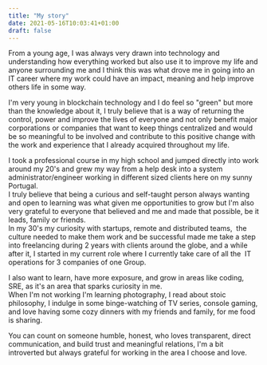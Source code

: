 ```yaml
---
title: "My story"
date: 2021-05-16T10:03:41+01:00
draft: false
---
```


From a young age, I was always very drawn into technology and understanding how everything worked but also use it to improve my life and anyone surrounding me and I think this was what drove me in going into an IT career where my work could have an impact, meaning and help improve others life in some way.

I'm very young in blockchain technology and I do feel so "green" but more than the knowledge about it, I truly believe that is a way of returning the control, power and improve the lives of everyone and not only benefit major corporations or companies that want to keep things centralized and would be so meaningful to be involved and contribute to this positive change with the work and experience that I already acquired throughout my life.

I took a professional course in my high school and jumped directly into work around my 20's and grew my way from a help desk into a system administrator/engineer working in different sized clients here on my sunny Portugal.  
I truly believe that being a curious and self-taught person always wanting and open to learning was what given me opportunities to grow but I'm also very grateful to everyone that believed and me and made that possible, be it leads, family or friends.  
In my 30's my curiosity with startups, remote and distributed teams,  the culture needed to make them work and be successful made me take a step into freelancing during 2 years with clients around the globe, and a while after it, I started in my current role where I currently take care of all the  IT operations for 3 companies of one Group.

I also want to learn, have more exposure, and grow in areas like coding, SRE, as it's an area that sparks curiosity in me.  
When I'm not working  I'm learning photography, I read about stoic philosophy, I indulge in some binge-watching of TV series, console gaming, and love having some cozy dinners with my friends and family, for me food is sharing.  

You can count on someone humble, honest, who loves transparent, direct communication, and build trust and meaningful relations, I'm a bit introverted but always grateful for working in the area I choose and love.
